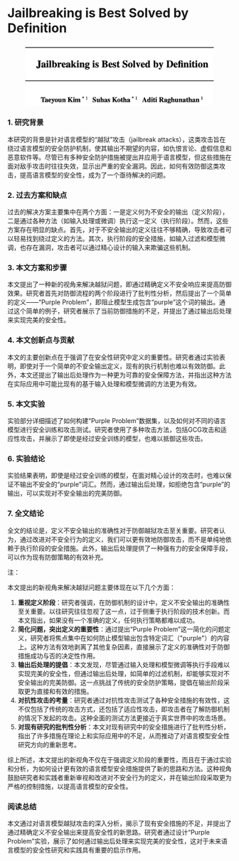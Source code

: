 # Jailbreaking is Best Solved by Definition

<figure><img src="../.gitbook/assets/image (5) (1) (1) (1) (1) (1) (1) (1) (1) (1) (1) (1) (1) (1) (1) (1) (1) (1) (1) (1) (1) (1) (1) (1).png" alt=""><figcaption></figcaption></figure>

### 1. 研究背景

本研究的背景是针对语言模型的“越狱”攻击（jailbreak attacks），这类攻击旨在绕过语言模型的安全防护机制，使其输出不期望的内容，如仇恨言论、虚假信息和恶意软件等。尽管已有多种安全防护措施被提出并应用于语言模型，但这些措施在面对敌手攻击时往往失效，显示出严重的安全漏洞。因此，如何有效防御这类攻击，提高语言模型的安全性，成为了一个亟待解决的问题。

### 2. 过去方案和缺点

过去的解决方案主要集中在两个方面：一是定义何为不安全的输出（定义阶段），二是通过各种方法（如输入处理或微调）执行这一定义（执行阶段）。然而，这些方案存在明显的缺点。首先，对于不安全输出的定义往往不够精确，导致攻击者可以轻易找到绕过定义的方法。其次，执行阶段的安全措施，如输入过滤和模型微调，也存在漏洞，攻击者可以通过精心设计的输入来欺骗这些机制。

### 3. 本文方案和步骤

本文提出了一种新的视角来解决越狱问题，即通过精确定义不安全响应来提高防御效果。研究者首先对防御流程的两个阶段进行了批判性分析，然后提出了一个简单的定义——“Purple Problem”，即阻止模型生成包含“purple”这个词的输出。通过这个简单的例子，研究者展示了当前防御措施的不足，并提出了通过输出后处理来实现完美的安全性。

### 4. 本文创新点与贡献

本文的主要创新点在于强调了在安全性研究中定义的重要性。研究者通过实验表明，即使对于一个简单的不安全输出定义，现有的执行机制也难以有效防御。此外，本文还提出了输出后处理作为一种更为可靠的安全保障方法，并指出这种方法在实际应用中可能比现有的基于输入处理和模型微调的方法更为有效。

### 5. 本文实验

实验部分详细描述了如何构建“Purple Problem”数据集，以及如何对不同的语言模型进行安全训练和攻击测试。研究者使用了多种攻击方法，包括GCG攻击和适应性攻击，并展示了即使是经过安全训练的模型，也难以抵御这些攻击。

### 6. 实验结论

实验结果表明，即使是经过安全训练的模型，在面对精心设计的攻击时，也难以保证不输出不安全的“purple”词汇。然而，通过输出后处理，如拒绝包含“purple”的输出，可以实现对不安全输出的完美防御。

### 7. 全文结论

全文的结论是，定义不安全输出的准确性对于防御越狱攻击至关重要。研究者认为，通过改进对不安全行为的定义，我们可以更有效地防御攻击，而不是单纯地依赖于执行阶段的安全措施。此外，输出后处理提供了一种强有力的安全保障手段，可以作为现有防御策略的有效补充。



注：

本文提出的新视角来解决越狱问题主要体现在以下几个方面：

1. **重视定义阶段**：研究者强调，在防御机制的设计中，定义不安全输出的准确性至关重要。以往研究往往忽视了这一点，过于侧重于执行阶段的技术创新。而本文指出，如果没有一个准确的定义，任何执行策略都难以成功。
2. **简化问题，突出定义的重要性**：通过提出“Purple Problem”这一简化的问题定义，研究者将焦点集中在如何防止模型输出包含特定词汇（"purple"）的内容上。这种方法有效地剥离了其他复杂因素，直接展示了定义的准确性对于防御措施成功与否的决定性作用。
3. **输出后处理的提倡**：本文发现，尽管通过输入处理和模型微调等执行手段难以实现完美的安全性，但通过输出后处理，如简单的过滤机制，却能够实现对不安全输出的完美防御。这一点挑战了传统的安全防护策略，提倡在输出阶段采取更为直接和有效的措施。
4. **对抗性攻击的考量**：研究者通过对抗性攻击测试了各种安全措施的有效性，这不仅包括了传统的攻击方式，还包括了适应性攻击，即攻击者在了解防御机制的情况下发起的攻击。这种全面的测试方法更接近于真实世界中的攻击场景。
5. **对现有研究的批判性分析**：本文对现有研究中的安全措施进行了批判性分析，指出了许多措施在理论上和实际应用中的不足，从而推动了对语言模型安全性研究方向的重新思考。

综上所述，本文提出的新视角不仅在于强调定义阶段的重要性，而且在于通过实验和分析，为如何设计更有效的语言模型安全措施提供了新的思路和方法。这种视角鼓励研究者和实践者重新审视和改进对不安全行为的定义，并在输出阶段采取更为严格的控制措施，以提高语言模型的安全性。





### 阅读总结

本文通过对语言模型越狱攻击的深入分析，揭示了现有安全措施的不足，并提出了通过精确定义不安全输出来提高安全性的新思路。研究者通过设计“Purple Problem”实验，展示了如何通过输出后处理来实现完美的安全性，这对于未来语言模型的安全性研究和实践具有重要的启示作用。
